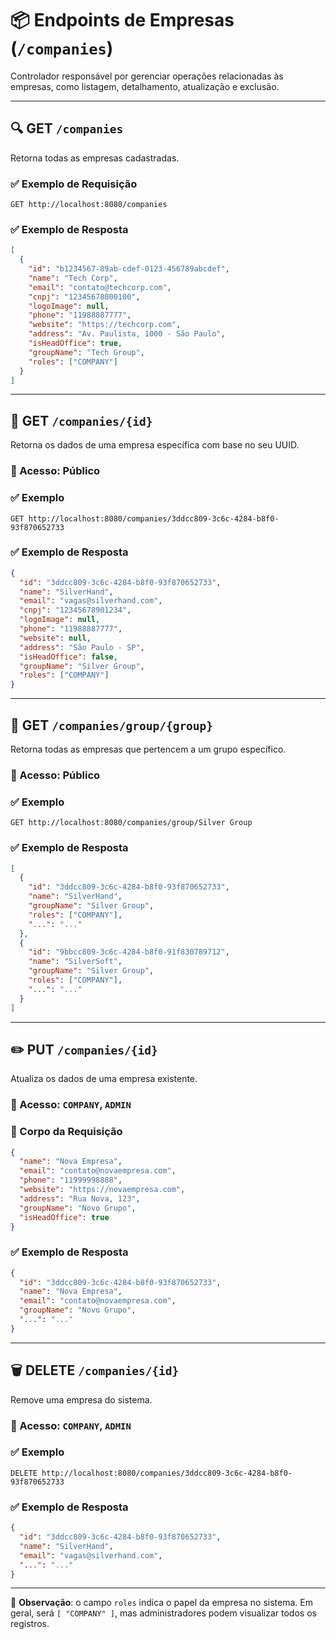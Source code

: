 # 📦 Endpoints de Empresas (`/companies`)

Controlador responsável por gerenciar operações relacionadas às empresas, como listagem, detalhamento, atualização e exclusão.

---

## 🔍 GET `/companies`

Retorna todas as empresas cadastradas.

### ✅ Exemplo de Requisição

```
GET http://localhost:8080/companies
```

### ✅ Exemplo de Resposta

```json
[
  {
    "id": "b1234567-89ab-cdef-0123-456789abcdef",
    "name": "Tech Corp",
    "email": "contato@techcorp.com",
    "cnpj": "12345678000100",
    "logoImage": null,
    "phone": "11988887777",
    "website": "https://techcorp.com",
    "address": "Av. Paulista, 1000 - São Paulo",
    "isHeadOffice": true,
    "groupName": "Tech Group",
    "roles": ["COMPANY"]
  }
]
```

---

## 📄 GET `/companies/{id}`

Retorna os dados de uma empresa específica com base no seu UUID.

### 🔐 Acesso: Público

### ✅ Exemplo

```
GET http://localhost:8080/companies/3ddcc809-3c6c-4284-b8f0-93f870652733
```

### ✅ Exemplo de Resposta

```json
{
  "id": "3ddcc809-3c6c-4284-b8f0-93f870652733",
  "name": "SilverHand",
  "email": "vagas@silverhand.com",
  "cnpj": "12345678901234",
  "logoImage": null,
  "phone": "11988887777",
  "website": null,
  "address": "São Paulo - SP",
  "isHeadOffice": false,
  "groupName": "Silver Group",
  "roles": ["COMPANY"]
}
```

---

## 🧾 GET `/companies/group/{group}`

Retorna todas as empresas que pertencem a um grupo específico.

### 🔐 Acesso: Público

### ✅ Exemplo

```
GET http://localhost:8080/companies/group/Silver Group
```

### ✅ Exemplo de Resposta

```json
[
  {
    "id": "3ddcc809-3c6c-4284-b8f0-93f870652733",
    "name": "SilverHand",
    "groupName": "Silver Group",
    "roles": ["COMPANY"],
    "...": "..."
  },
  {
    "id": "9bbcc809-3c6c-4284-b8f0-91f830789712",
    "name": "SilverSoft",
    "groupName": "Silver Group",
    "roles": ["COMPANY"],
    "...": "..."
  }
]
```

---

## ✏️ PUT `/companies/{id}`

Atualiza os dados de uma empresa existente.

### 🔐 Acesso: `COMPANY`, `ADMIN`

### 🔸 Corpo da Requisição

```json
{
  "name": "Nova Empresa",
  "email": "contato@novaempresa.com",
  "phone": "11999998888",
  "website": "https://novaempresa.com",
  "address": "Rua Nova, 123",
  "groupName": "Novo Grupo",
  "isHeadOffice": true
}
```

### ✅ Exemplo de Resposta

```json
{
  "id": "3ddcc809-3c6c-4284-b8f0-93f870652733",
  "name": "Nova Empresa",
  "email": "contato@novaempresa.com",
  "groupName": "Novo Grupo",
  "...": "..."
}
```

---

## 🗑 DELETE `/companies/{id}`

Remove uma empresa do sistema.

### 🔐 Acesso: `COMPANY`, `ADMIN`

### ✅ Exemplo

```
DELETE http://localhost:8080/companies/3ddcc809-3c6c-4284-b8f0-93f870652733
```

### ✅ Exemplo de Resposta

```json
{
  "id": "3ddcc809-3c6c-4284-b8f0-93f870652733",
  "name": "SilverHand",
  "email": "vagas@silverhand.com",
  "...": "..."
}
```

---

📌 **Observação**: o campo `roles` indica o papel da empresa no sistema. Em geral, será `[ "COMPANY" ]`, mas administradores podem visualizar todos os registros.